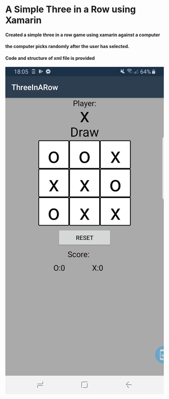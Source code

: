 # A Simple Three in a Row using Xamarin

#### Created a simple three in a row game using xamarin against a computer
#### the computer picks randomly after the user has selected.
#### Code and structure of xml file is provided

![alt text](https://github.com/ebotun/Code/blob/master/Simple%20Three%20in%20a%20Row/Threeinarow.jpg?raw=true)
